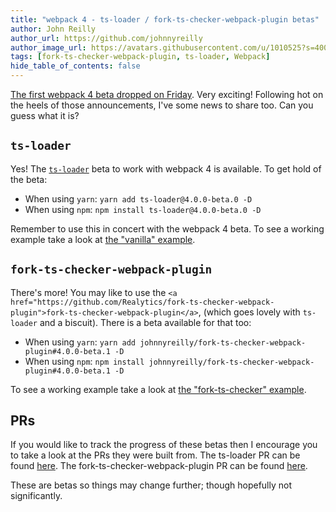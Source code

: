 ```yaml
---
title: "webpack 4 - ts-loader / fork-ts-checker-webpack-plugin betas"
author: John Reilly
author_url: https://github.com/johnnyreilly
author_image_url: https://avatars.githubusercontent.com/u/1010525?s=400&u=294033082cfecf8ad1645b4290e362583b33094a&v=4
tags: [fork-ts-checker-webpack-plugin, ts-loader, Webpack]
hide_table_of_contents: false
---
```

[The first webpack 4 beta dropped on Friday](<https://medium.com/webpack/webpack-4-beta-try-it-today-6b1d27d7d7e2>). Very exciting! Following hot on the heels of those announcements, I've some news to share too. Can you guess what it is?

 ## `ts-loader`

Yes! The [`ts-loader`](<https://github.com/TypeStrong/ts-loader>) beta to work with webpack 4 is available. To get hold of the beta:

- When using `yarn`: `yarn add ts-loader@4.0.0-beta.0 -D`
- When using `npm`: `npm install ts-loader@4.0.0-beta.0 -D`

<!-- -->

Remember to use this in concert with the webpack 4 beta. To see a working example take a look at [the "vanilla" example](<https://github.com/johnnyreilly/ts-loader/tree/master/examples/vanilla>).

## `fork-ts-checker-webpack-plugin`

There's more! You may like to use the `<a href="https://github.com/Realytics/fork-ts-checker-webpack-plugin">fork-ts-checker-webpack-plugin</a>`, (which goes lovely with `ts-loader` and a biscuit). There is a beta available for that too:

- When using `yarn`: `yarn add johnnyreilly/fork-ts-checker-webpack-plugin#4.0.0-beta.1 -D`
- When using `npm`: `npm install johnnyreilly/fork-ts-checker-webpack-plugin#4.0.0-beta.1 -D`

<!-- -->

To see a working example take a look at [the "fork-ts-checker" example](<https://github.com/johnnyreilly/ts-loader/tree/master/examples/fork-ts-checker>).

## PRs

If you would like to track the progress of these betas then I encourage you to take a look at the PRs they were built from. The ts-loader PR can be found [here](<https://github.com/TypeStrong/ts-loader/pull/710>). The fork-ts-checker-webpack-plugin PR can be found [here](<https://github.com/Realytics/fork-ts-checker-webpack-plugin/pull/93>).

These are betas so things may change further; though hopefully not significantly.


